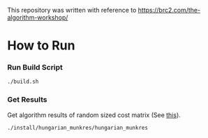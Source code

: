 This repository was written with reference to https://brc2.com/the-algorithm-workshop/

# How to Run

### Run Build Script
```bash
./build.sh
```

### Get Results
Get algorithm results of random sized cost matrix (See [this](http://github.com/rubai1597/hungarian_munkres_cpp/blob/develop/src/main.cc?plain=1#L13)).
```bash
./install/hungarian_munkres/hungarian_munkres
```
